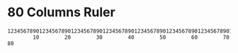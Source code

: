 
# 80 Columns Ruler

    12345678901234567890123456789012345678901234567890123456789012345678901234567890
            10        20        30        40        50        60        70        80
